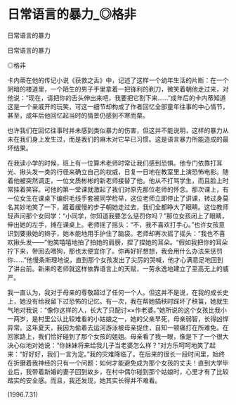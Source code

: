 # 日常语言的暴力_◎格非

日常语言的暴力

日常语言的暴力

◎格非

卡内蒂在他的传记小说《获救之舌》中，记述了这样一个幼年生活的片断：在一个阴暗的楼道里，一个陌生的男子手里拿着一把锋利的剃刀，微笑着朝他走过来，对他说：“现在，请把你的舌头伸出来吧，我要把它割下来……”成年后的卡内蒂知道这是一个亲戚开的玩笑，可这一细节却构成了作者回忆全部童年往事的中心情节，甚至，成年后他回忆起当时的情景仍感到不寒而栗。

也许我们在回忆往事时并未感到类似暴力的伤害，但这并不能说明，这样的暴力从未在我们身上发生过，而是我们的麻木对它早已习惯。这是语言暴力所能造成的最坏结果。

在我读小学的时候，班上有一位算术老师时常让我们感到恐惧。他专门依靠打耳光、揪头发一类的行径来确立自己的权威，日复一日地在教室里上演恐怖电影。随着他被突然调走，一位文质彬彬的新老师接替了他。他从不打骂学生，而且脸上时常挂着笑容。可他的第一堂课就激起了我们对原先那位老师的怀念。那次课上，有一位女生在课桌下编织毛线手套被同学检举，这位老师立即停止了讲课，转过身莫名其妙地笑了一下，踱着缓慢的步子朝她走过去，我们全都睁大了眼睛。这位教师轻声问那个女同学：“小同学，你知道我要怎么惩罚你吗？”那位女孩闭上了眼睛，伸出她的左手，摊在课桌上。老师摇了摇头：“不，我不喜欢打手心。”也许女孩意识到要揪她的辫子，她本能地用手护住了脑袋。老师却再次摇了摇头：“我也不喜欢揪头发——”他笑嘻嘻地拍了拍她的肩膀，捏了捏她的耳朵。“假如我把你的耳朵拧下来，带回去喂狗，那也太便宜你了。你再好好想想，我会用什么办法来惩罚你……”他慢条斯理地说，直到那个女孩发出了尖厉的哭喊，他才心满意足地回到了讲台前。新来的老师就这样依靠语言上的天赋，一劳永逸地建立了至高无上的威严。

我一直认为，我对于母亲的尊敬超过了任何一个人。但这并不是说，在我的成长史上，她没有给我留下过恐怖的记忆。有一次，我在帮她插秧时踩坏了秧苗，她就生气地对我说：“像你这样的人，长大了只配讨××作老婆。”她所说的这个女孩比我小一两岁，是村里公认比较难看的小姑娘之一，她的父亲早死，母亲弱智，长得凶悍异常。这年夏天，我因为偷着去运河游泳被母亲捉住，自知一顿痛打在所难免。在回家路上，我们恰好碰到了那个女孩的姐姐。母亲看了我一眼，像是下了一个很大决心似地对她说：“你妹妹将来给我儿子当老婆怎么样？”对方乐呵呵地笑了起来：“好好好，我们一言为定。”我的灾难降临了。在后来的很长一段时间里，始终在折磨着我神经的只有一个问题：如何才能避免成为那个女孩的丈夫！直到大学毕业后，我带着新婚的妻子回到故乡，在村中偶尔碰到那个姑娘时，心里才有了比较踏实的安全感。而且，我还发现，她其实长得并不难看。

(1996.7.31)